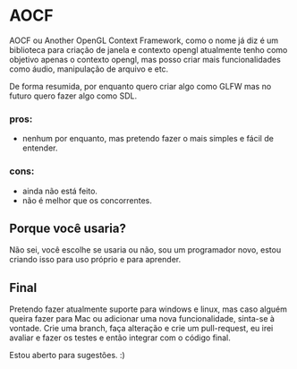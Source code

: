 # AOCF
AOCF ou Another OpenGL Context Framework, como o nome já diz é um biblioteca para criação de janela e contexto opengl
atualmente tenho como objetivo apenas o contexto opengl, mas posso criar mais funcionalidades como áudio, manipulação de arquivo e etc.

De forma resumida, por enquanto quero criar algo como GLFW mas no futuro quero fazer algo como SDL.

### pros:
 - nenhum por enquanto, mas pretendo fazer o mais simples e fácil de entender.
### cons:
 - ainda não está feito.
 - não é melhor que os concorrentes.

## Porque você usaria?
Não sei, você escolhe se usaria ou não, sou um programador novo, estou criando isso para uso próprio e para aprender.

## Final
Pretendo fazer atualmente suporte para windows e linux, mas caso alguém queira fazer para Mac ou adicionar uma nova funcionalidade, sinta-se à vontade.
Crie uma branch, faça alteração e crie um pull-request, eu irei avaliar e fazer os testes e então integrar com o código final.

Estou aberto para sugestões. :)
